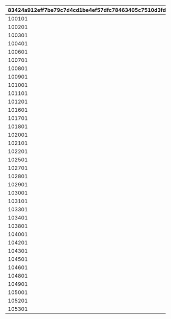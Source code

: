 |83424a912eff7be79c7d4cd1be4ef57dfc78463405c7510d3fdfd5c59878be3a|b435227ec2c9e3621e48096ceac791ff7802fcd66d88b5806b408d8d1ddb7573|b9328513f254286a2d8e10d4b4d66d823956ce469132ca925716a3bb5cebea72|b64f2e16ba231b6e8dd1def6400ec41636cef69dbb26f9d7fa32c36640fb5313|
| --- | --- | --- | --- |
|100101|1.6|938|-354|
|100201|1.6|952|-499|
|100301|1.6|1014|-523|
|100401|1.6|894|-488|
|100601|1.6|980|-628|
|100701|1.6|983|-573|
|100801|1.6|1019|-544|
|100901|1.6|985|-510|
|101001|1.6|1115|-660|
|101101|1.6|1128|-415|
|101201|1.6|1042|-589|
|101601|1.6|1050|-501|
|101701|1.6|1038|-598|
|101801|1.6|985|-356|
|102001|1.6|1114|-494|
|102101|1.6|1003|-392|
|102201|1.6|1057|-407|
|102501|1.6|997|-388|
|102701|1.6|1090|-490|
|102801|1.6|987|-554|
|102901|1.6|976|-526|
|103001|1.6|994|-879|
|103101|1.6|1056|-560|
|103301|1.6|1018|-453|
|103401|1.6|1017|-345|
|103801|1.6|961|-674|
|104001|1.6|1095|-499|
|104201|1.6|955|-521|
|104301|1.6|1079|-581|
|104501|1.6|980|-538|
|104601|1.6|954|-364|
|104801|1.6|1107|-777|
|104901|1.6|973|-795|
|105001|1.6|1122|-492|
|105201|1.6|1035|-607|
|105301|1.6|885|-490|